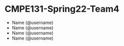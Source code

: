 # CMPE131-Spring22-Team4
- Name (@username)
- Name (@username)
- Name (@username)
- Name (@username)
